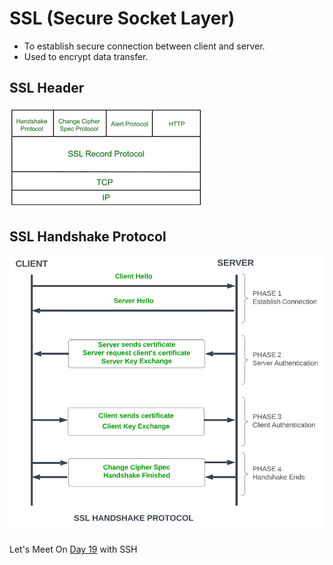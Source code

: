 # SSL (Secure Socket Layer)
- To establish secure connection between client and server.
- Used to encrypt data transfer.
## SSL Header
<img src="Images/SSL-Arch.png?raw=true" alt="SSL Header">

## SSL Handshake Protocol
 <img src="Images/SSLhandshake.png?raw=true" alt="SSL Handshake Protocol">

 Let's Meet On [Day 19](day19.md) with SSH
 